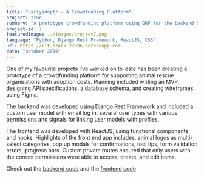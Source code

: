 ```yaml
---
title: "Earlyadoptr - A Crowdfunding Platform"
project: true
summary: "A prototype crowdfunding platform using DRF for the backend & React for the frontend."
project-id: 7
featuredImage: ../images/project7.png
language: "Python, Django Rest Framework, ReactJS, CSS"
url: https://lit-brook-22096.herokuapp.com
date: "October 2020"
---
```


One of my favourite projects I've worked on to-date has been creating a prototype of a crowdfunding platform for supporting animal rescue organisations with adoption costs.
Planning included writing an MVP, designing API specifications, a database schema, and creating wireframes using Figma.  

The backend was developed using Django Rest Framework and included a custom user model with email log in, several user types with various permissions and signals for linking user models with profiles.  

The frontend was developed with ReactJS, using functional components and hooks. Highlights of the front end app includes, animal logos as multi-select categories, pop up modals for confirmations, tool tips, form validation errors, progress bars.
Custom private routes ensured that only users with the correct permissions were able to access, create, and edit items.  

Check out the [backend code](https://github.com/Bachemedei/crowdfundingapi) and the [frontend code](https://github.com/Bachemedei/crowdfunding-react)
